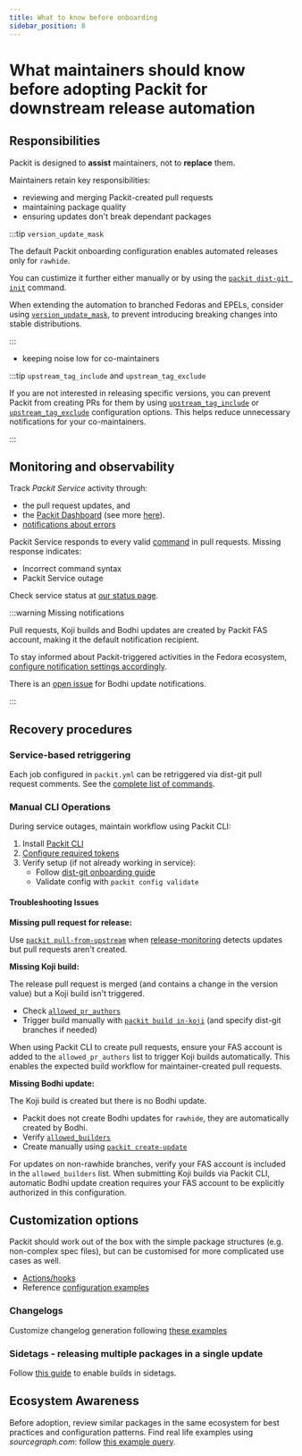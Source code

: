 ```yaml
---
title: What to know before onboarding
sidebar_position: 8
---
```

# What maintainers should know before adopting Packit for downstream release automation 

## Responsibilities

Packit is designed to **assist** maintainers, not to **replace** them.

Maintainers retain key responsibilities:
- reviewing and merging Packit-created pull requests
- maintaining package quality
- ensuring updates don't break dependant packages

:::tip `version_update_mask`

The default Packit onboarding configuration enables automated releases only for `rawhide`.

You can custimize it further either manually or by using the [`packit dist-git init`](https://packit.dev/docs/cli/dist-git/init) command. 

When extending the automation to branched Fedoras and EPELs, consider using [`version_update_mask`](https://packit.dev/docs/configuration#version_update_mask), to prevent introducing breaking changes into stable distributions.

:::

- keeping noise low for co-maintainers

:::tip `upstream_tag_include` and `upstream_tag_exclude`

If you are not interested in releasing specific versions, you can prevent Packit from creating PRs for them by using [`upstream_tag_include`](https://packit.dev/docs/configuration#upstream_tag_include) or [`upstream_tag_exclude`](https://packit.dev/docs/configuration#upstream_tag_exclude) configuration options. This helps reduce unnecessary notifications for your co-maintainers.

:::

## Monitoring and observability

Track *Packit Service* activity through:
- the pull request updates, and 
- the [Packit Dashboard](https://dashboard.packit.dev/) (see more [here](https://packit.dev/docs/fedora-releases-guide/dist-git-onboarding#ui)).
- [notifications about errors](https://packit.dev/docs/fedora-releases-guide/dist-git-onboarding#notifications-about-errors)

Packit Service responds to every valid [command](https://github.com/packit/packit.dev/pull/1004#discussion_r1971305820) in pull requests. Missing response indicates:
- Incorrect command syntax
- Packit Service outage

Check service status at [our status page](https://status.packit.dev/).

:::warning Missing notifications

Pull requests, Koji builds and Bodhi updates are created by Packit FAS account, making it the default notification recipient.

To stay informed about Packit-triggered activities in the Fedora ecosystem, [configure notification settings accordingly](https://packit.dev/docs/fedora-releases-guide/fedora-notifications).

There is an [open issue](https://github.com/packit/packit-service/issues/2404) for Bodhi update notifications.

:::

## Recovery procedures

### Service-based retriggering

Each job configured in `packit.yml` can be retriggered via dist-git pull request comments. See the [complete list of commands](https://packit.dev/docs/retriggering).

### Manual CLI Operations

During service outages, maintain workflow using Packit CLI:

1. Install [Packit CLI](https://packit.dev/docs/cli)
2. [Configure required tokens](https://packit.dev/docs/configuration#user-configuration-file)
3. Verify setup (if not already working in service):
   - Follow [dist-git onboarding guide](https://packit.dev/docs/fedora-releases-guide/dist-git-onboarding)
   - Validate config with `packit config validate`

#### Troubleshooting Issues

**Missing pull request for release:**

Use [`packit pull-from-upstream`](https://packit.dev/docs/cli/pull-from-upstream) when [release-monitoring](https://release-monitoring.org/) detects updates but pull requests aren't created.

**Missing Koji build:**

The release pull request is merged (and contains a change in the version value) but a Koji build isn't triggered.

- Check [`allowed_pr_authors`](https://packit.dev/docs/configuration/downstream/koji_build#optional-parameters)
- Trigger build manually with [`packit build in-koji`](https://packit.dev/docs/cli/build/in-koji) (and specify dist-git branches if needed)

When using Packit CLI to create pull requests, ensure your FAS account is added to the `allowed_pr_authors` list to trigger Koji builds automatically. This enables the expected build workflow for maintainer-created pull requests.

**Missing Bodhi update:**

The Koji build is created but there is no Bodhi update.

- Packit does not create Bodhi updates for `rawhide`, they are automatically created by Bodhi.
- Verify [`allowed_builders`](https://packit.dev/docs/configuration/downstream/bodhi_update#optional-parameters)
- Create manually using [`packit create-update`](https://packit.dev/docs/cli/create-update)

For updates on non-rawhide branches, verify your FAS account is included in the `allowed_builders` list. When submitting Koji builds via Packit CLI, automatic Bodhi update creation requires your FAS account to be explicitly authorized in this configuration.

## Customization options

Packit should work out of the box with the simple package structures (e.g. non-complex spec files), but can be customised for more complicated use cases as well.

- [Actions/hooks](https://packit.dev/docs/configuration/actions)
- Reference [configuration examples](https://packit.dev/docs/configuration/examples#examples-for-actions)

### Changelogs
Customize changelog generation following [these examples](https://packit.dev/docs/configuration/examples#custom-changelog-generation)

### Sidetags - releasing multiple packages in a single update
Follow [this guide](https://packit.dev/docs/fedora-releases-guide/releasing-multiple-packages) to enable builds in sidetags.

## Ecosystem Awareness

Before adoption, review similar packages in the same ecosystem for best practices and configuration patterns.
Find real life examples using *sourcegraph.com*: follow [this example query](https://sourcegraph.com/search?q=context:global+file:%5Epackit%5C.yaml%24+&patternType=keyword&sm=0).